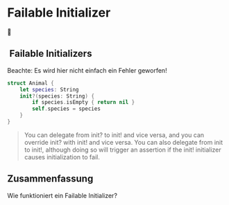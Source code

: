# Failable Initializer
🛫

##  Failable Initializers

Beachte: Es wird hier nicht einfach ein Fehler geworfen!

```swift
struct Animal {
    let species: String
    init?(species: String) {
        if species.isEmpty { return nil }
        self.species = species
    }
}
```

> You can delegate from init? to init! and vice versa, and you can override init? with init! and vice versa. You can also delegate from init to init!, although doing so will trigger an assertion if the init! initializer causes initialization to fail.


## Zusammenfassung
Wie funktioniert ein Failable Initializer?





